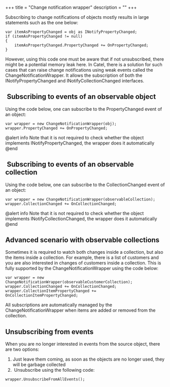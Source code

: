 +++
title = "Change notification wrapper" 
description = ""
+++

Subscribing to change notifications of objects mostly results in large statements such as the one below:

```
var itemAsPropertyChanged = obj as INotifyPropertyChanged;
if (itemAsPropertyChanged != null)
{
    itemAsPropertyChanged.PropertyChanged += OnPropertyChanged;
}
```

However, using this code one must be aware that if not unsubscribed, there might be a potential memory leak here. In Catel, there is a solution for such cases that can raise change notifications using weak events called the ChangeNotificationWrapper. It allows the subscription of both the INotifyPropertyChanged and INotifyCollectionChanged interfaces.

##  Subscribing to events of an observable object

Using the code below, one can subscribe to the PropertyChanged event of an object:

```
var wrapper = new ChangeNotificationWrapper(obj);
wrapper.PropertyChanged += OnPropertyChanged;
```

@alert info
Note that it is not required to check whether the object implements INotifyPropertyChanged, the wrapper does it automatically
@end

##  Subscribing to events of an observable collection

Using the code below, one can subscribe to the CollectionChanged event of an object:

```
var wrapper = new ChangeNotificationWrapper(observableCollection);
wrapper.CollectionChanged += OnCollectionChanged;
```

@alert info
Note that it is not required to check whether the object implements INotifyCollectionChanged, the wrapper does it automatically
@end

## Advanced scenario with observable collections

Sometimes it is required to watch both changes inside a collection, but also the items inside a collection. For example, there is a list of customers and you are also interested in changes of customers inside a collection. This is fully supported by the ChangeNotificationWrapper using the code below:

```
var wrapper = new ChangeNotificationWrapper(observableCustomerCollection);
wrapper.CollectionChanged += OnCollectionChanged;
wrapper.CollectionItemPropertyChanged += OnCollectionItemPropertyChanged;
```

All subscriptions are automatically managed by the ChangeNotificationWrapper when items are added or removed from the collection.

## Unsubscribing from events

When you are no longer interested in events from the source object, there are two options:

1.  Just leave them coming, as soon as the objects are no longer used, they will be garbage collected
2.   Unsubscribe using the following code:

```
wrapper.UnsubscribeFromAllEvents();
```
